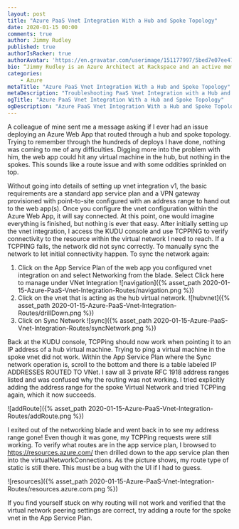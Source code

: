 ```yaml
---
layout: post
title: "Azure PaaS Vnet Integration With a Hub and Spoke Topology"
date: 2020-01-15 00:00
comments: true
author: Jimmy Rudley
published: true
authorIsRacker: true
authorAvatar: 'https://en.gravatar.com/userimage/151177997/5bed7e07ee47533cbd34b951d463bcb7.jpg'
bio: “Jimmy Rudley is an Azure Architect at Rackspace and an active member of the Azure community. He focuses on solving large and complex architecture and automation problems within Azure."
categories:
    - Azure
metaTitle: "Azure PaaS Vnet Integration With a Hub and Spoke Topology"
metaDescription: "Troubleshooting PaaS Vnet Integration with a Hub and Spoke Topology"
ogTitle: "Azure PaaS Vnet Integration With a Hub and Spoke Topology"
ogDescription: "Azure PaaS Vnet Integration With a Hub and Spoke Topology."
---
```


A colleague of mine sent me a message asking if I ever had an issue deploying an Azure Web App that routed through a hub and spoke topology. Trying to remember through the hundreds of deploys I have done, nothing was coming to me of any difficulties. Digging more into the problem with him, the web app could hit any virtual machine in the hub, but nothing in the spokes. This sounds like a route issue and with some oddities sprinkled on top.

<!-- more -->

Without going into details of setting up vnet integration v1, the basic requirements are a standard app service plan and a VPN gateway provisioned with point-to-site configured with an address range to hand out to the web app(s). Once you configure the vnet configuration within the Azure Web App, it will say connected. At this point, one would imagine everything is finished, but nothing is ever that easy. After initially setting up the vnet integration, I access the KUDU console and use TCPPING to verify connectivity to the resource within the virtual network I need to reach. If a TCPPING fails, the network did not sync correctly. To manually sync the network to let initial connectivity happen. To sync the network again:

1) Click on the App Service Plan of the web app you configured vnet integration on and select Networking from the blade. Select Click here to manage under VNet Integration
![navigation]({% asset_path 2020-01-15-Azure-PaaS-Vnet-Integration-Routes/navigation.png %})
2) Click on the vnet that is acting as the hub virtual network.
![hubvnet]({% asset_path 2020-01-15-Azure-PaaS-Vnet-Integration-Routes/drillDown.png %})
3) Click on Sync Network
![sync]({% asset_path 2020-01-15-Azure-PaaS-Vnet-Integration-Routes/syncNetwork.png %})

Back at the KUDU console, TCPPing should now work when pointing it to an IP address of a hub virtual machine. Trying to ping a virtual machine in the spoke vnet did not work. Within the App Service Plan where the Sync network operation is, scroll to the bottom and there is a table labeled IP ADDRESSES ROUTED TO VNet. I saw all 3 private RFC 1918 address ranges listed and was confused why the routing was not working. I tried explicitly adding the address range for the spoke Virtual Network and tried TCPPing again, which it now succeeds.

![addRoute]({% asset_path 2020-01-15-Azure-PaaS-Vnet-Integration-Routes/addRoute.png %})

I exited out of the networking blade and went back in to see my address range gone! Even though it was gone, my TCPPing requests were still working. To verify what routes are in the app service plan, I browsed to https://resources.azure.com/ then drilled down to the app service plan then into the virtualNetworkConnections. As the picture shows, my route type of static is still there. This must be a bug with the UI if I had to guess.

![resources]({% asset_path 2020-01-15-Azure-PaaS-Vnet-Integration-Routes/resources.azure.com.png %})

If you find yourself stuck on why routing will not work and verified that the virtual network peering settings are correct, try adding a route for the spoke vnet in the App Service Plan.
